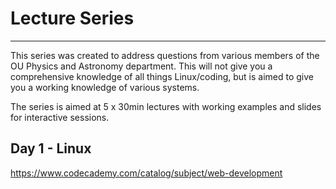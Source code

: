 # Lecture Series
-----------------

This series was created to address questions from various members of the OU Physics and Astronomy department. This will not give you a comprehensive knowledge of all things Linux/coding, but is aimed to give you a working knowledge of various systems. 

The series is aimed at 5 x 30min lectures with working examples and slides for interactive sessions.

## Day 1 - Linux


https://www.codecademy.com/catalog/subject/web-development